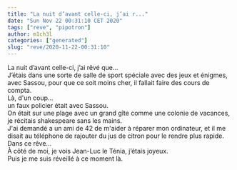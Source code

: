 ```yaml
---
title: "La nuit d’avant celle-ci, j’ai r..."
date: "Sun Nov 22 00:31:10 CET 2020"
tags: ["reve", "pipotron"]
author: m1ch3l
categories: ["generated"]
slug: "reve/2020-11-22-00:31:10"
---
```


La nuit d’avant celle-ci, j’ai rêvé que...<br>
J’étais dans une sorte de salle de sport spéciale avec des jeux et énigmes, avec Sassou, pour que ce soit moins cher, il fallait faire des cours de compta.<br>
Là, d'un coup...<br>
un faux policier était avec Sassou.<br>
On était sur une plage avec un grand gîte comme une colonie de vacances, je récitais shakespeare sans les mains.<br>
J'ai demandé a un ami de 42 de m'aider à réparer mon ordinateur, et il me disait au téléphone de rajouter du jus de citron pour le rendre plus rapide.<br>
Dans ce rêve...<br>
À côté de moi, je vois Jean-Luc le Ténia, j’étais joyeux.<br>
Puis je me suis réveillé à ce moment là.<br>
